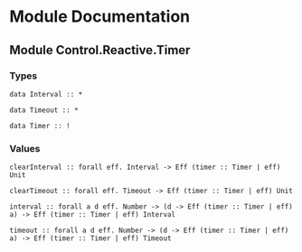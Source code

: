 # Module Documentation

## Module Control.Reactive.Timer

### Types

    data Interval :: *

    data Timeout :: *

    data Timer :: !


### Values

    clearInterval :: forall eff. Interval -> Eff (timer :: Timer | eff) Unit

    clearTimeout :: forall eff. Timeout -> Eff (timer :: Timer | eff) Unit

    interval :: forall a d eff. Number -> (d -> Eff (timer :: Timer | eff) a) -> Eff (timer :: Timer | eff) Interval

    timeout :: forall a d eff. Number -> (d -> Eff (timer :: Timer | eff) a) -> Eff (timer :: Timer | eff) Timeout



